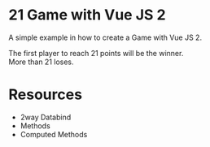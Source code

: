 # 21 Game with Vue JS 2
A simple example in how to create a Game with Vue JS 2.  

The first player to reach 21 points will be the winner.  
More than 21 loses.  

# Resources
- 2way Databind
- Methods
- Computed Methods
